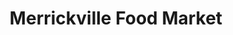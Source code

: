 ---
title: "Merrickville Food Market"
url: /merrickville/merrickville-food-market/
shop: convenience
---